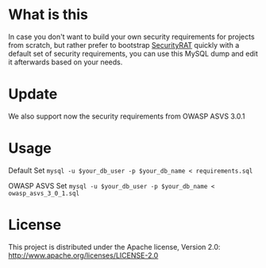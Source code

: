 # What is this
In case you don't want to build your own security requirements for projects from scratch, but rather prefer to bootstrap [SecurityRAT](https://github.com/SecurityRAT/SecurityRAT) quickly with a default set of security requirements, you can use this MySQL dump and edit it afterwards based on your needs. 

# Update
We also support now the security requirements from OWASP ASVS 3.0.1

# Usage
Default Set
`mysql -u $your_db_user -p $your_db_name < requirements.sql`

OWASP ASVS Set
`mysql -u $your_db_user -p $your_db_name < owasp_asvs_3_0_1.sql`

# License
This project is distributed under the Apache license, Version 2.0: http://www.apache.org/licenses/LICENSE-2.0
